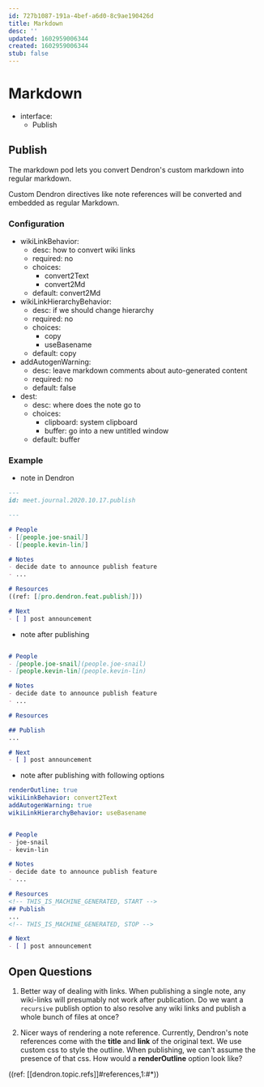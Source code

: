 ```yaml
---
id: 727b1087-191a-4bef-a6d0-8c9ae190426d
title: Markdown
desc: ''
updated: 1602959006344
created: 1602959006344
stub: false
---
```


# Markdown 

- interface:
    - Publish

## Publish

The markdown pod lets you convert Dendron's custom markdown into regular markdown. 

Custom Dendron directives like note references will be converted and embedded as regular Markdown.


### Configuration

- wikiLinkBehavior:
    - desc: how to convert wiki links
    - required: no
    - choices:
        - convert2Text
        - convert2Md
    - default: convert2Md
- wikiLinkHierarchyBehavior:
    - desc: if we should change hierarchy 
    - required: no
    - choices:
        - copy
        - useBasename
    - default: copy
- addAutogenWarning:
    - desc: leave markdown comments about auto-generated content
    - required: no
    - default: false
- dest:
    - desc: where does the note go to
    - choices:
        - clipboard: system clipboard
        - buffer: go into a new untitled window
    - default: buffer

### Example

- note in Dendron
```markdown
---
id: meet.journal.2020.10.17.publish

---

# People
- [[people.joe-snail]]
- [[people.kevin-lin]]

# Notes
- decide date to announce publish feature
- ...

# Resources
((ref: [[pro.dendron.feat.publish]]))

# Next
- [ ] post announcement

```

- note after publishing 

```markdown

# People
- [people.joe-snail](people.joe-snail)
- [people.kevin-lin](people.kevin-lin)

# Notes
- decide date to announce publish feature
- ...

# Resources

## Publish 
...

# Next
- [ ] post announcement

```
- note after publishing with following options

```yml
renderOutline: true
wikiLinkBehavior: convert2Text
addAutogenWarning: true
wikiLinkHierarchyBehavior: useBasename
```

```markdown

# People
- joe-snail
- kevin-lin

# Notes
- decide date to announce publish feature
- ...

# Resources
<!-- THIS_IS_MACHINE_GENERATED, START -->
## Publish 
...
<!-- THIS_IS_MACHINE_GENERATED, STOP -->

# Next
- [ ] post announcement

```

## Open Questions

1. Better way of dealing with links. When publishing a single note, any wiki-links will presumably not work after publication. Do we want a `recursive` publish option to also resolve any wiki links and publish a whole bunch of files at once?

2. Nicer ways of rendering a note reference. Currently, Dendron's note references come with the **title** and **link** of the original text. We use custom css to style the outline. When publishing, we can't assume the presence of that css. How would a **renderOutline** option look like?

((ref: [[dendron.topic.refs]]#references,1:#*))
